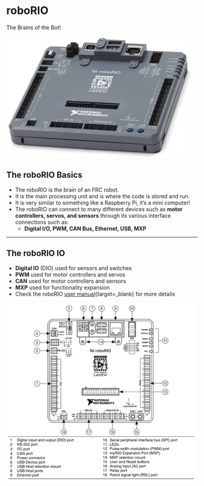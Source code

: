 # roboRIO

The Brains of the Bot!

![roboRIO](../assets/images/roboRio.jpg)

## The roboRIO Basics

- The roboRIO is the brain of an FRC robot.
- It is the main processing unit and is where the code is stored and run.
- It is very similar to something like a Raspberry Pi, it’s a mini computer!
- The roboRIO can connect to many different devices such as **motor controllers, servos, and sensors** through its various interface connections such as:
    - **Digital I/O, PWM, CAN Bus, Ethernet, USB, MXP**

***

## The roboRIO IO

- **Digital IO** (DIO) used for sensors and switches
- **PWM** used for motor controllers and servos
- **CAN** used for motor controllers and sensors
- **MXP** used for functionality expansion
- Check the roboRIO [user manual](http://www.ni.com/pdf/manuals/375274a.pdf){target=_blank} for more details

![roboRIO IO](../assets/images/roboRIO_io.png)
